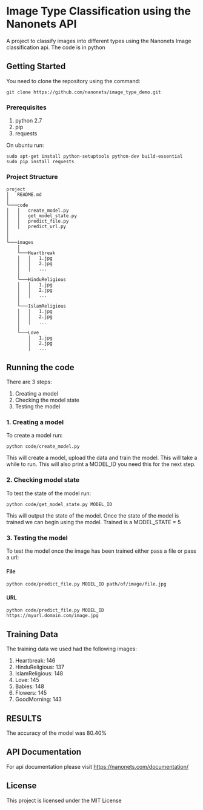 # Image Type Classification using the Nanonets API

A project to classify images into different types using the Nanonets Image classification api. The code is in python

## Getting Started

You need to clone the repository using the command:
```
git clone https://github.com/nanonets/image_type_demo.git
```

### Prerequisites

1. python 2.7
2. pip
3. requests

On ubuntu run:
```
sudo apt-get install python-setuptools python-dev build-essential 
sudo pip install requests
```

### Project Structure

```
project
│   README.md
│
└───code
│   │   create_model.py 
│   │   get_model_state.py 
│   │   predict_file.py
│   │   predict_url.py
│  
│  
└───images
    │
    └───Heartbreak
    │   │   1.jpg
    │   │   2.jpg
    │   │   ...
    │
    └───HinduReligious
    │   │   1.jpg
    │   │   2.jpg
    │   │   ...
    │   
    └───IslamReligious
    │   │   1.jpg
    │   │   2.jpg
    │   │   ...
    │   
    └───Love
        │   1.jpg
        │   2.jpg
        │   ... 
```

## Running the code
There are 3 steps:
1. Creating a model
2. Checking the model state
3. Testing the model

### 1. Creating a model
To create a model run:
```
python code/create_model.py
```
This will create a model, upload the data and train the model. This will take a while to run. This will also print a MODEL_ID you need this for the next step.

### 2. Checking model state
To test the state of the model run:
```
python code/get_model_state.py MODEL_ID
```

This will output the state of the model. Once the state of the model is trained we can begin using the model. Trained is a MODEL_STATE = 5

### 3. Testing the model

To test the model once the image has been trained either pass a file or pass a url:

#### File
```
python code/predict_file.py MODEL_ID path/of/image/file.jpg
```

#### URL
```
python code/predict_file.py MODEL_ID https://myurl.domain.com/image.jpg
```

## Training Data

The training data we used had the following images:
1. Heartbreak: 146
2. HinduReligious: 137
3. IslamReligious: 148
4. Love: 145
5. Babies: 148
6. Flowers: 145
7. GoodMorning: 143

## RESULTS

The accuracy of the model was 80.40%


## API Documentation

For api documentation please visit https://nanonets.com/documentation/

## License

This project is licensed under the MIT License